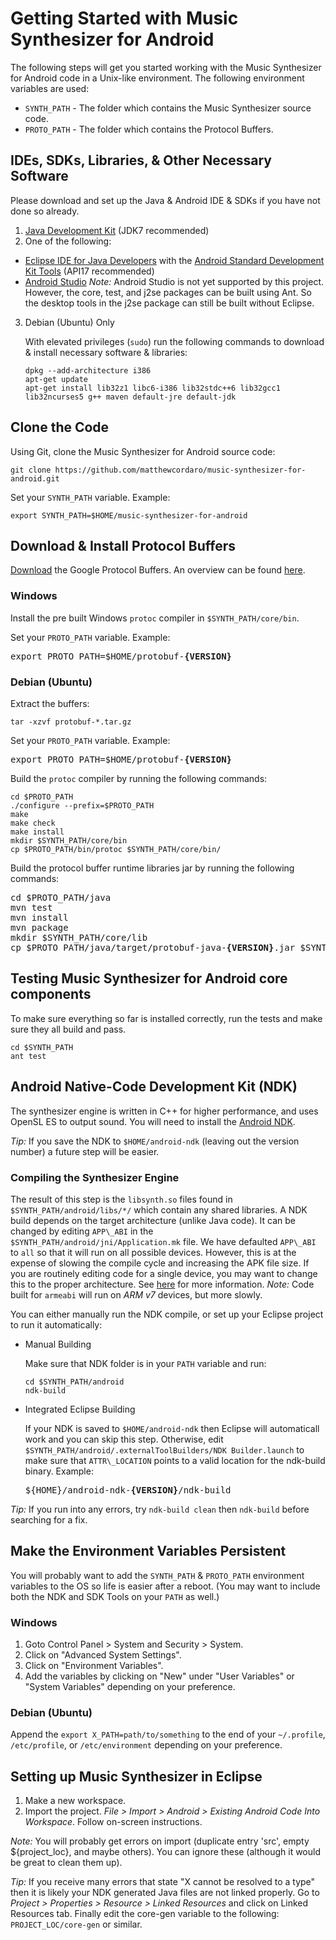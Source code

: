 # Getting Started with Music Synthesizer for Android #

The following steps will get you started working with the Music Synthesizer for Android code in a Unix-like environment. The following environment variables are used:
  * `SYNTH_PATH` - The folder which contains the Music Synthesizer source code.
  * `PROTO_PATH` - The folder which contains the Protocol Buffers.

## IDEs, SDKs, Libraries, & Other Necessary Software ##
Please download and set up the Java & Android IDE & SDKs if you have not done so already.

1.  [Java Development Kit](http://www.oracle.com/technetwork/java/javase/downloads/index.html) (JDK7 recommended)
2.  One of the following:
   - [Eclipse IDE for Java Developers](https://eclipse.org/downloads/packages/) with the [Android Standard Development Kit Tools](https://developer.android.com/sdk/index.html#Other)  (API17 recommended)
   - [Android Studio](https://developer.android.com/sdk/installing/index.html?pkg=studio)  _Note:_ Android Studio is not yet supported by this project. However, the core, test, and j2se packages can be built using Ant. So the desktop tools in the j2se package can still be built without Eclipse.

3.  Debian (Ubuntu) Only

    With elevated privileges (`sudo`) run the following commands to download & install necessary software & libraries:

        dpkg --add-architecture i386
        apt-get update
        apt-get install lib32z1 libc6-i386 lib32stdc++6 lib32gcc1 lib32ncurses5 g++ maven default-jre default-jdk

## Clone the Code ##
Using Git, clone the Music Synthesizer for Android source code:

    git clone https://github.com/matthewcordaro/music-synthesizer-for-android.git
    
Set your `SYNTH_PATH` variable.  Example:

    export SYNTH_PATH=$HOME/music-synthesizer-for-android

## Download & Install Protocol Buffers ##
[Download](https://developers.google.com/protocol-buffers/docs/downloads) the Google Protocol Buffers. An overview can be found [here](https://developers.google.com/protocol-buffers/docs/overview).

### Windows ###
Install the pre built Windows `protoc` compiler in `$SYNTH_PATH/core/bin`.

Set your `PROTO_PATH` variable. Example:
<pre>
export PROTO_PATH=$HOME/protobuf-<b>{VERSION}</b>
</pre>

### Debian (Ubuntu) ###
Extract the buffers:

    tar -xzvf protobuf-*.tar.gz

Set your `PROTO_PATH` variable. Example:
<pre>
export PROTO_PATH=$HOME/protobuf-<b>{VERSION}</b>
</pre>

Build the `protoc` compiler by running the following commands:
```
cd $PROTO_PATH
./configure --prefix=$PROTO_PATH
make
make check
make install
mkdir $SYNTH_PATH/core/bin
cp $PROTO_PATH/bin/protoc $SYNTH_PATH/core/bin/
```

Build the protocol buffer runtime libraries jar by running the following commands:
<pre>
cd $PROTO_PATH/java
mvn test
mvn install
mvn package
mkdir $SYNTH_PATH/core/lib
cp $PROTO_PATH/java/target/protobuf-java-<b>{VERSION}</b>.jar $SYNTH_PATH/core/lib/libprotobuf.jar
</pre>


## Testing Music Synthesizer for Android core components ##
To make sure everything so far is installed correctly, run the tests and make sure they all build and pass.
```
cd $SYNTH_PATH
ant test
```

## Android Native-Code Development Kit (NDK) ##
The synthesizer engine is written in C++ for higher performance, and uses OpenSL ES to output sound. You will need to install the [Android NDK](https://developer.android.com/ndk).  

_Tip:_ If you save the NDK to `$HOME/android-ndk` (leaving out the version number) a future step will be easier.

### Compiling the Synthesizer Engine ###
The result of this step is the `libsynth.so` files found in `$SYNTH_PATH/android/libs/*/` which contain any shared libraries.  A NDK build depends on the target architecture (unlike Java code). It can be changed by editing `APP\_ABI` in the `$SYNTH_PATH/android/jni/Application.mk` file. We have defaulted `APP\_ABI` to `all` so that it will run on all possible devices. However, this is at the expense of slowing the compile cycle and increasing the APK file size. If you are routinely editing code for a single device, you may want to change this to the proper architecture. See [here](https://developer.android.com/ndk/guides/arch.html) for more information. _Note:_ Code built for `armeabi` will run on _ARM v7_ devices, but more slowly.  

You can either manually run the NDK compile, or set up your Eclipse project to run it automatically:
  - Manual Building 

    Make sure that NDK folder is in your `PATH` variable and run:

        cd $SYNTH_PATH/android
        ndk-build

  - Integrated Eclipse Building 

    If your NDK is saved to `$HOME/android-ndk` then Eclipse will automaticall work and you can skip this step. Otherwise, edit `$SYNTH_PATH/android/.externalToolBuilders/NDK Builder.launch` to make sure that `ATTR\_LOCATION` points to a valid location for the ndk-build binary. Example:
    <pre>
    ${HOME}/android-ndk-<b>{VERSION}</b>/ndk-build
    </pre>

_Tip:_ If you run into any errors, try `ndk-build clean` then `ndk-build` before searching for a fix.

## Make the Environment Variables Persistent ##
You will probably want to add the `SYNTH_PATH` & `PROTO_PATH` environment variables to the OS so life is easier after a reboot. (You may want to include both the NDK and SDK Tools on your `PATH` as well.)

### Windows ###
1.  Goto Control Panel > System and Security > System.
2.  Click on "Advanced System Settings".
3.  Click on "Environment Variables".
4.  Add the variables by clicking on "New" under "User Variables" or "System Variables" depending on your preference.

### Debian (Ubuntu) ###
Append the `export X_PATH=path/to/something` to the end of your `~/.profile`, `/etc/profile`, or `/etc/environment` depending on your preference.

## Setting up Music Synthesizer in Eclipse ##
1. Make a new workspace.
2. Import the project. _File > Import > Android > Existing Android Code Into Workspace_. Follow on-screen instructions.

_Note:_ You will probably get errors on import (duplicate entry 'src', empty ${project\_loc}, and maybe others). You can ignore these (although it would be great to clean them up).

_Tip:_ If you receive many errors that state "X cannot be resolved to a type" then it is likely your NDK generated Java files are not linked properly. Go to _Project > Properties > Resource > Linked Resources_ and click on Linked Resources tab. Finally edit the core-gen variable to the following: `PROJECT_LOC/core-gen` or similar.
